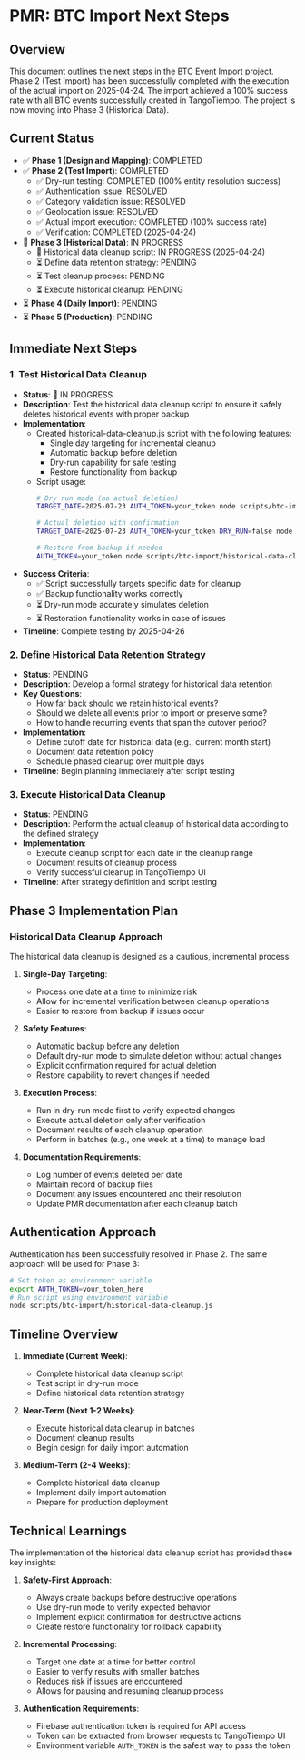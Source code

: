 # PMR: BTC Import Next Steps

## Overview
This document outlines the next steps in the BTC Event Import project. Phase 2 (Test Import) has been successfully completed with the execution of the actual import on 2025-04-24. The import achieved a 100% success rate with all BTC events successfully created in TangoTiempo. The project is now moving into Phase 3 (Historical Data).

## Current Status
- ✅ **Phase 1 (Design and Mapping)**: COMPLETED
- ✅ **Phase 2 (Test Import)**: COMPLETED
  - ✅ Dry-run testing: COMPLETED (100% entity resolution success)
  - ✅ Authentication issue: RESOLVED
  - ✅ Category validation issue: RESOLVED
  - ✅ Geolocation issue: RESOLVED
  - ✅ Actual import execution: COMPLETED (100% success rate)
  - ✅ Verification: COMPLETED (2025-04-24)
- 🚧 **Phase 3 (Historical Data)**: IN PROGRESS
  - 🚧 Historical data cleanup script: IN PROGRESS (2025-04-24)
  - ⏳ Define data retention strategy: PENDING
  - ⏳ Test cleanup process: PENDING
  - ⏳ Execute historical cleanup: PENDING
- ⏳ **Phase 4 (Daily Import)**: PENDING
- ⏳ **Phase 5 (Production)**: PENDING

## Immediate Next Steps

### 1. Test Historical Data Cleanup
- **Status**: 🚧 IN PROGRESS
- **Description**: Test the historical data cleanup script to ensure it safely deletes historical events with proper backup
- **Implementation**:
  - Created historical-data-cleanup.js script with the following features:
    - Single day targeting for incremental cleanup
    - Automatic backup before deletion
    - Dry-run capability for safe testing
    - Restore functionality from backup
  - Script usage:
    ```bash
    # Dry run mode (no actual deletion)
    TARGET_DATE=2025-07-23 AUTH_TOKEN=your_token node scripts/btc-import/historical-data-cleanup.js
    
    # Actual deletion with confirmation
    TARGET_DATE=2025-07-23 AUTH_TOKEN=your_token DRY_RUN=false node scripts/btc-import/historical-data-cleanup.js --confirm
    
    # Restore from backup if needed
    AUTH_TOKEN=your_token node scripts/btc-import/historical-data-cleanup.js --restore "path/to/backup/file.json"
    ```
- **Success Criteria**:
  - ✅ Script successfully targets specific date for cleanup
  - ✅ Backup functionality works correctly
  - ⏳ Dry-run mode accurately simulates deletion
  - ⏳ Restoration functionality works in case of issues
- **Timeline**: Complete testing by 2025-04-26

### 2. Define Historical Data Retention Strategy
- **Status**: PENDING
- **Description**: Develop a formal strategy for historical data retention
- **Key Questions**:
  - How far back should we retain historical events?
  - Should we delete all events prior to import or preserve some?
  - How to handle recurring events that span the cutover period?
- **Implementation**:
  - Define cutoff date for historical data (e.g., current month start)
  - Document data retention policy
  - Schedule phased cleanup over multiple days
- **Timeline**: Begin planning immediately after script testing

### 3. Execute Historical Data Cleanup
- **Status**: PENDING
- **Description**: Perform the actual cleanup of historical data according to the defined strategy
- **Implementation**:
  - Execute cleanup script for each date in the cleanup range
  - Document results of cleanup process
  - Verify successful cleanup in TangoTiempo UI
- **Timeline**: After strategy definition and script testing

## Phase 3 Implementation Plan

### Historical Data Cleanup Approach
The historical data cleanup is designed as a cautious, incremental process:

1. **Single-Day Targeting**:
   - Process one date at a time to minimize risk
   - Allow for incremental verification between cleanup operations
   - Easier to restore from backup if issues occur

2. **Safety Features**:
   - Automatic backup before any deletion
   - Default dry-run mode to simulate deletion without actual changes
   - Explicit confirmation required for actual deletion
   - Restore capability to revert changes if needed

3. **Execution Process**:
   - Run in dry-run mode first to verify expected changes
   - Execute actual deletion only after verification
   - Document results of each cleanup operation
   - Perform in batches (e.g., one week at a time) to manage load

4. **Documentation Requirements**:
   - Log number of events deleted per date
   - Maintain record of backup files
   - Document any issues encountered and their resolution
   - Update PMR documentation after each cleanup batch

## Authentication Approach

Authentication has been successfully resolved in Phase 2. The same approach will be used for Phase 3:

```bash
# Set token as environment variable
export AUTH_TOKEN=your_token_here
# Run script using environment variable
node scripts/btc-import/historical-data-cleanup.js
```

## Timeline Overview

1. **Immediate (Current Week)**:
   - Complete historical data cleanup script
   - Test script in dry-run mode
   - Define historical data retention strategy

2. **Near-Term (Next 1-2 Weeks)**:
   - Execute historical data cleanup in batches
   - Document cleanup results
   - Begin design for daily import automation

3. **Medium-Term (2-4 Weeks)**:
   - Complete historical data cleanup
   - Implement daily import automation
   - Prepare for production deployment

## Technical Learnings

The implementation of the historical data cleanup script has provided these key insights:

1. **Safety-First Approach**:
   - Always create backups before destructive operations
   - Use dry-run mode to verify expected behavior
   - Implement explicit confirmation for destructive actions
   - Create restore functionality for rollback capability

2. **Incremental Processing**:
   - Target one date at a time for better control
   - Easier to verify results with smaller batches
   - Reduces risk if issues are encountered
   - Allows for pausing and resuming cleanup process

3. **Authentication Requirements**:
   - Firebase authentication token is required for API access
   - Token can be extracted from browser requests to TangoTiempo UI
   - Environment variable `AUTH_TOKEN` is the safest way to pass the token